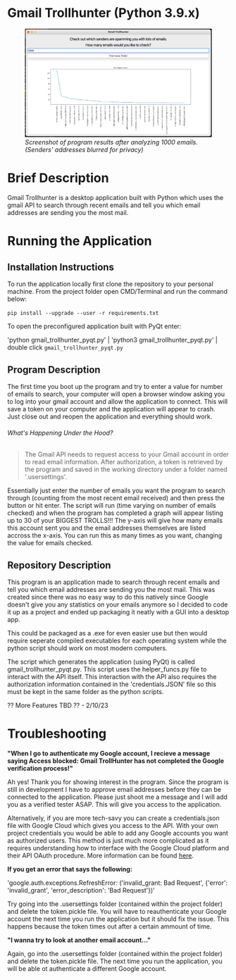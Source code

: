 # Gmail Trollhunter (Python 3.9.x)
<figure>
  <img src="/example/gmail_th_example.png">
  <figcaption><em>Screenshot of program results after analyzing 1000 emails. (Senders' addresses blurred for privacy)</em></figcaption>
</figure>

# Brief Description

Gmail Trollhunter is a desktop application built with Python which uses the gmail API to search through recent emails and tell you which email addresses are sending you the most mail.

# Running the Application

## Installation Instructions

To run the application locally first clone the repository to your personal machine. From the project folder open CMD/Terminal and run the command below:

`pip install --upgrade --user -r requirements.txt`

To open the preconfigured application built with PyQt enter:

'python gmail_trollhunter_pyqt.py' | 'python3 gmail_trollhunter_pyqt.py' | double click `gmail_trollhunter_pyqt.py`

## Program Description

The first time you boot up the program and try to enter a value for number of emails to search, your computer will open a browser window asking you to log into your gmail account and allow the application to connect. This will save a token on your computer and the application will appear to crash. Just close out and reopen the application and everything should work.

###### What's Happening Under the Hood?

> The Gmail API needs to request access to your Gmail account in order to read email information. After authorization, a token is retrieved by the program and saved in the working directory under a folder named '.usersettings'. 

Essentially just enter the number of emails you want the program to search through (counting from the most recent email received) and then press the button or hit enter. The script will run (time varying on number of emails checked) and when the program has completed a graph will appear listing up to 30 of your BIGGEST TROLLS!!! The y-axis will give how many emails this account sent you and the email addresses themselves are listed accross the x-axis. You can run this as many times as you want, changing the value for emails checked.

## Repository Description

This program is an application made to search through recent emails and tell you which email addresses are sending you the most mail. This was created since there was no easy way to do this natively since Google doesn't give you any statistics on your emails anymore so I decided to code it up as a project and ended up packaging it neatly with a GUI into a desktop app.

This could be packaged as a .exe for even easier use but then would require seperate compiled executables for each operating system while the python script should work on most modern computers. 

The script which generates the application (using PyQt) is called gmail_trollhunter_pyqt.py. This script uses the helper_funcs.py file to interact with the API itself. This interaction with the API also requires the authorization information contained in the 'credentials.JSON' file so this must be kept in the same folder as the python scripts.

 ?? More Features TBD ?? - 2/10/23
 
 
 # Troubleshooting
 
**"When I go to authenticate my Google account, I recieve a message saying Access blocked: Gmail TrollHunter has not completed the Google verification process!"**
 
 Ah yes! Thank you for showing interest in the program. Since the program is still in development I have to approve email addresses before they can be connected to the application. Please just shoot me a message and I will add you as a verified tester ASAP. This will give you access to the application.
 
 Alternatively, if you are more tech-savy you can create a credentials.json file with Google Cloud which gives you access to the API. With your own project credentials you would be able to add any Google accounts you want as authorized users. This method is just much more complicated as it requires understanding how to interface with the Google Cloud platform and their API OAuth procedure. More information can be found [here](https://cloud.google.com/docs/authentication).
 
 **If you get an error that says the following:**
 
 'google.auth.exceptions.RefreshError: ('invalid_grant: Bad Request', {'error': 'invalid_grant', 'error_description': 'Bad Request'})'
 
 Try going into the .usersettings folder (contained within the project folder) and delete the token.pickle file. You will have to reauthenticate your Google account the next time you run the application but it should fix the issue. This happens because the token times out after a certain ammount of time.
 
 **"I wanna try to look at another email account..."**
 
 Again, go into the .usersettings folder (contained within the project folder) and delete the token.pickle file. The next time you run the application, you will be able ot authenticate a different Google account.
 

